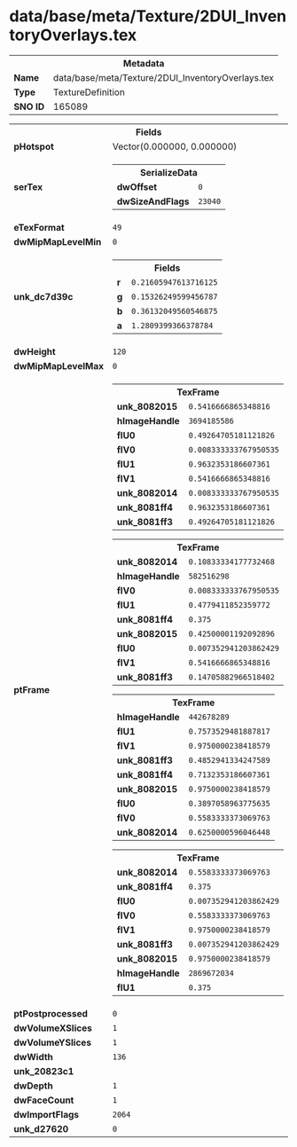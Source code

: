 <h1>data/base/meta/Texture/2DUI_InventoryOverlays.tex</h1><table><tr><th colspan="100%">Metadata</th></tr><tr><td><b>Name</b></td><td>data/base/meta/Texture/2DUI_InventoryOverlays.tex</td></tr><tr><td><b>Type</b></td><td>TextureDefinition</td></tr><tr><td><b>SNO ID</b></td><td>165089</td></tr></table>

<table><tr><th colspan="100%">Fields</th></tr><tr><td><b>pHotspot</b></td><td>Vector(0.000000, 0.000000)</td></tr><tr><td><b>serTex</b></td><td><table><tr><th colspan="100%">SerializeData</th></tr><tr><td><b>dwOffset</b></td><td><code>0</code></td></tr><tr><td><b>dwSizeAndFlags</b></td><td><code>23040</code></td></tr></table>


</td></tr><tr><td><b>eTexFormat</b></td><td><code>49</code></td></tr><tr><td><b>dwMipMapLevelMin</b></td><td><code>0</code></td></tr><tr><td><b>unk_dc7d39c</b></td><td><table><tr><th colspan="100%">Fields</th></tr><tr><td><b>r</b></td><td><code>0.21605947613716125</code></td></tr><tr><td><b>g</b></td><td><code>0.15326249599456787</code></td></tr><tr><td><b>b</b></td><td><code>0.36132049560546875</code></td></tr><tr><td><b>a</b></td><td><code>1.2809399366378784</code></td></tr></table>

</td></tr><tr><td><b>dwHeight</b></td><td><code>120</code></td></tr><tr><td><b>dwMipMapLevelMax</b></td><td><code>0</code></td></tr><tr><td><b>ptFrame</b></td><td><table><tr><th colspan="100%">TexFrame</th></tr><tr><td><b>unk_8082015</b></td><td><code>0.5416666865348816</code></td></tr><tr><td><b>hImageHandle</b></td><td><code>3694185586</code></td></tr><tr><td><b>flU0</b></td><td><code>0.49264705181121826</code></td></tr><tr><td><b>flV0</b></td><td><code>0.008333333767950535</code></td></tr><tr><td><b>flU1</b></td><td><code>0.9632353186607361</code></td></tr><tr><td><b>flV1</b></td><td><code>0.5416666865348816</code></td></tr><tr><td><b>unk_8082014</b></td><td><code>0.008333333767950535</code></td></tr><tr><td><b>unk_8081ff4</b></td><td><code>0.9632353186607361</code></td></tr><tr><td><b>unk_8081ff3</b></td><td><code>0.49264705181121826</code></td></tr></table>


<table><tr><th colspan="100%">TexFrame</th></tr><tr><td><b>unk_8082014</b></td><td><code>0.10833334177732468</code></td></tr><tr><td><b>hImageHandle</b></td><td><code>582516298</code></td></tr><tr><td><b>flV0</b></td><td><code>0.008333333767950535</code></td></tr><tr><td><b>flU1</b></td><td><code>0.4779411852359772</code></td></tr><tr><td><b>unk_8081ff4</b></td><td><code>0.375</code></td></tr><tr><td><b>unk_8082015</b></td><td><code>0.42500001192092896</code></td></tr><tr><td><b>flU0</b></td><td><code>0.007352941203862429</code></td></tr><tr><td><b>flV1</b></td><td><code>0.5416666865348816</code></td></tr><tr><td><b>unk_8081ff3</b></td><td><code>0.14705882966518402</code></td></tr></table>


<table><tr><th colspan="100%">TexFrame</th></tr><tr><td><b>hImageHandle</b></td><td><code>442678289</code></td></tr><tr><td><b>flU1</b></td><td><code>0.7573529481887817</code></td></tr><tr><td><b>flV1</b></td><td><code>0.9750000238418579</code></td></tr><tr><td><b>unk_8081ff3</b></td><td><code>0.4852941334247589</code></td></tr><tr><td><b>unk_8081ff4</b></td><td><code>0.7132353186607361</code></td></tr><tr><td><b>unk_8082015</b></td><td><code>0.9750000238418579</code></td></tr><tr><td><b>flU0</b></td><td><code>0.3897058963775635</code></td></tr><tr><td><b>flV0</b></td><td><code>0.5583333373069763</code></td></tr><tr><td><b>unk_8082014</b></td><td><code>0.6250000596046448</code></td></tr></table>


<table><tr><th colspan="100%">TexFrame</th></tr><tr><td><b>unk_8082014</b></td><td><code>0.5583333373069763</code></td></tr><tr><td><b>unk_8081ff4</b></td><td><code>0.375</code></td></tr><tr><td><b>flU0</b></td><td><code>0.007352941203862429</code></td></tr><tr><td><b>flV0</b></td><td><code>0.5583333373069763</code></td></tr><tr><td><b>flV1</b></td><td><code>0.9750000238418579</code></td></tr><tr><td><b>unk_8081ff3</b></td><td><code>0.007352941203862429</code></td></tr><tr><td><b>unk_8082015</b></td><td><code>0.9750000238418579</code></td></tr><tr><td><b>hImageHandle</b></td><td><code>2869672034</code></td></tr><tr><td><b>flU1</b></td><td><code>0.375</code></td></tr></table>


</td></tr><tr><td><b>ptPostprocessed</b></td><td><code>0</code></td></tr><tr><td><b>dwVolumeXSlices</b></td><td><code>1</code></td></tr><tr><td><b>dwVolumeYSlices</b></td><td><code>1</code></td></tr><tr><td><b>dwWidth</b></td><td><code>136</code></td></tr><tr><td><b>unk_20823c1</b></td><td></td></tr><tr><td><b>dwDepth</b></td><td><code>1</code></td></tr><tr><td><b>dwFaceCount</b></td><td><code>1</code></td></tr><tr><td><b>dwImportFlags</b></td><td><code>2064</code></td></tr><tr><td><b>unk_d27620</b></td><td><code>0</code></td></tr></table>


